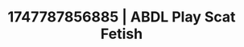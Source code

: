 ---
categories:
- Pussy eating
- Nude shadows
- Immersive erotica
- Fantasy surrenderSlow strip tease
- Pegging play
image: /assets/images/1747787856885.jpg
layout: post
seo:
  description: Featured content with exclusive Scat Fetish, ABDL Play. HD images available.
  keywords: Scat Fetish, ABDL Play
  og_image: /assets/images/1747787856885.jpg
  schema_type: VisualArtwork
tags:
- ABDL Play
- '#1747787856885'
- Scat Fetish
title: 1747787856885 | ABDL Play Scat Fetish
---